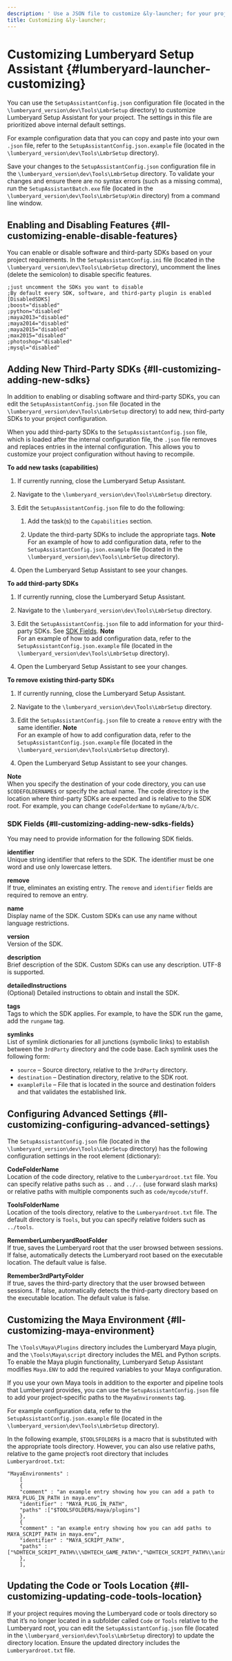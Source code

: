 ```yaml
---
description: ' Use a JSON file to customize &ly-launcher; for your project in &ALYlong;. '
title: Customizing &ly-launcher;
---
```

# Customizing Lumberyard Setup Assistant {#lumberyard-launcher-customizing}

You can use the `SetupAssistantConfig.json` configuration file \(located in the `\lumberyard_version\dev\Tools\LmbrSetup` directory\) to customize Lumberyard Setup Assistant for your project\. The settings in this file are prioritized above internal default settings\.

For example configuration data that you can copy and paste into your own `.json` file, refer to the `SetupAssistantConfig.json.example` file \(located in the `\lumberyard_version\dev\Tools\LmbrSetup` directory\)\. 

Save your changes to the `SetupAssistantConfig.json` configuration file in the `\lumberyard_version\dev\Tools\LmbrSetup` directory\. To validate your changes and ensure there are no syntax errors \(such as a missing comma\), run the `SetupAssistantBatch.exe` file \(located in the `\lumberyard_version\dev\Tools\LmbrSetup\Win` directory\) from a command line window\. 

## Enabling and Disabling Features {#ll-customizing-enable-disable-features}

You can enable or disable software and third\-party SDKs based on your project requirements\. In the `SetupAssistantConfig.ini` file \(located in the `\lumberyard_version\dev\Tools\LmbrSetup` directory\), uncomment the lines \(delete the semicolon\) to disable specific features\. 

```
;just uncomment the SDKs you want to disable
;By default every SDK, software, and third-party plugin is enabled
[DisabledSDKS]
;boost="disabled"
;python="disabled"
;maya2013="disabled"
;maya2014="disabled"
;maya2015="disabled"
;max2015="disabled"
;photoshop="disabled"
;mysql="disabled"
```

## Adding New Third\-Party SDKs {#ll-customizing-adding-new-sdks}

In addition to enabling or disabling software and third\-party SDKs, you can edit the `SetupAssistantConfig.json` file \(located in the `\lumberyard_version\dev\Tools\LmbrSetup` directory\) to add new, third\-party SDKs to your project configuration\.

When you add third\-party SDKs to the `SetupAssistantConfig.json` file, which is loaded after the internal configuration file, the `.json` file removes and replaces entries in the internal configuration\. This allows you to customize your project configuration without having to recompile\.

**To add new tasks \(capabilities\)**

1. If currently running, close the Lumberyard Setup Assistant\.

1. Navigate to the `\lumberyard_version\dev\Tools\LmbrSetup` directory\.

1. Edit the `SetupAssistantConfig.json` file to do the following:

   1. Add the task\(s\) to the `Capabilities` section\.

   1. Update the third\-party SDKs to include the appropriate tags\.
**Note**  
For an example of how to add configuration data, refer to the `SetupAssistantConfig.json.example` file \(located in the `\lumberyard_version\dev\Tools\LmbrSetup` directory\)\.

1. Open the Lumberyard Setup Assistant to see your changes\.

**To add third\-party SDKs**

1. If currently running, close the Lumberyard Setup Assistant\.

1. Navigate to the `\lumberyard_version\dev\Tools\LmbrSetup` directory\.

1. Edit the `SetupAssistantConfig.json` file to add information for your third\-party SDKs\. See [SDK Fields](#ll-customizing-adding-new-sdks-fields)\.
**Note**  
For an example of how to add configuration data, refer to the `SetupAssistantConfig.json.example` file \(located in the `\lumberyard_version\dev\Tools\LmbrSetup` directory\)\.

1. Open the Lumberyard Setup Assistant to see your changes\.

**To remove existing third\-party SDKs**

1. If currently running, close the Lumberyard Setup Assistant\.

1. Navigate to the `\lumberyard_version\dev\Tools\LmbrSetup` directory\.

1. Edit the `SetupAssistantConfig.json` file to create a `remove` entry with the same identifier\.
**Note**  
For an example of how to add configuration data, refer to the `SetupAssistantConfig.json.example` file \(located in the `\lumberyard_version\dev\Tools\LmbrSetup` directory\)\.

1. Open the Lumberyard Setup Assistant to see your changes\.

**Note**  
When you specify the destination of your code directory, you can use `$CODEFOLDERNAME$` or specify the actual name\. The code directory is the location where third\-party SDKs are expected and is relative to the SDK root\. For example, you can change `CodeFolderName` to `myGame/A/b/c`\.

### SDK Fields {#ll-customizing-adding-new-sdks-fields}

You may need to provide information for the following SDK fields\.

**identifier**  
Unique string identifier that refers to the SDK\. The identifier must be one word and use only lowercase letters\.

**remove**  
If true, eliminates an existing entry\. The `remove` and `identifier` fields are required to remove an entry\.

**name**  
Display name of the SDK\. Custom SDKs can use any name without language restrictions\.

**version**  
Version of the SDK\.

**description**  
Brief description of the SDK\. Custom SDKs can use any description\. UTF\-8 is supported\.

**detailedInstructions**  
\(Optional\) Detailed instructions to obtain and install the SDK\. 

**tags**  
Tags to which the SDK applies\. For example, to have the SDK run the game, add the `rungame` tag\.

**symlinks**  
List of symlink dictionaries for all junctions \(symbolic links\) to establish between the `3rdParty` directory and the code base\. Each symlink uses the following form:  
+ `source` – Source directory, relative to the `3rdParty` directory\.
+ `destination` – Destination directory, relative to the SDK root\.
+ `exampleFile` – File that is located in the source and destination folders and that validates the established link\.

## Configuring Advanced Settings {#ll-customizing-configuring-advanced-settings}

The `SetupAssistantConfig.json` file \(located in the `\lumberyard_version\dev\Tools\LmbrSetup` directory\) has the following configuration settings in the root element \(dictionary\):

**CodeFolderName**  
Location of the code directory, relative to the `Lumberyardroot.txt` file\. You can specify relative paths such as `..` and `../..` \(use forward slash marks\) or relative paths with multiple components such as `code/mycode/stuff`\.

**ToolsFolderName**  
Location of the tools directory, relative to the `Lumberyardroot.txt` file\. The default directory is `Tools`, but you can specify relative folders such as `../tools`\.

**RememberLumberyardRootFolder**  
If true, saves the Lumberyard root that the user browsed between sessions\. If false, automatically detects the Lumberyard root based on the executable location\. The default value is false\.

**Remember3rdPartyFolder**  
If true, saves the third\-party directory that the user browsed between sessions\. If false, automatically detects the third\-party directory based on the executable location\. The default value is false\.

## Customizing the Maya Environment {#ll-customizing-maya-environment}

The `\Tools\Maya\Plugins` directory includes the Lumberyard Maya plugin, and the `\Tools\Maya\script` directory includes the MEL and Python scripts\. To enable the Maya plugin functionality, Lumberyard Setup Assistant modifies `Maya.ENV` to add the required variables to your Maya configuration\.

If you use your own Maya tools in addition to the exporter and pipeline tools that Lumberyard provides, you can use the `SetupAssistantConfig.json` file to add your project\-specific paths to the `MayaEnvironments` tag\.

For example configuration data, refer to the `SetupAssistantConfig.json.example` file \(located in the `\lumberyard_version\dev\Tools\LmbrSetup` directory\)\.

In the following example, `$TOOLSFOLDER$` is a macro that is substituted with the appropriate tools directory\. However, you can also use relative paths, relative to the game project’s root directory that includes `Lumberyardroot.txt`:

```
"MayaEnvironments" :
    [
    {
    "comment" : "an example entry showing how you can add a path to MAYA_PLUG_IN_PATH in maya.env",
    "identifier" : "MAYA_PLUG_IN_PATH",
    "paths" :["$TOOLSFOLDER$/maya/plugins"]
    },
    {
    "comment" : "an example entry showing how you can add paths to MAYA_SCRIPT_PATH in maya.env",
    "identifier" : "MAYA_SCRIPT_PATH",
    "paths" :["%DHTECH_SCRIPT_PATH%\\%DHTECH_GAME_PATH%","%DHTECH_SCRIPT_PATH%\\animation"]
    },
    ],
```

## Updating the Code or Tools Location {#ll-customizing-updating-code-tools-location}

If your project requires moving the Lumberyard code or tools directory so that it’s no longer located in a subfolder called `Code` or `Tools` relative to the Lumberyard root, you can edit the `SetupAssistantConfig.json` file \(located in the `\lumberyard_version\dev\Tools\LmbrSetup` directory\) to update the directory location\. Ensure the updated directory includes the `Lumberyardroot.txt` file\.